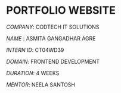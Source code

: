 # PORTFOLIO WEBSITE

*COMPANY*: CODTECH IT SOLUTIONS

*NAME* : ASMITA GANGADHAR AGRE

*INTERN ID*: CT04WD39

*DOMAIN*: FRONTEND DEVELOPMENT

*DURATION*: 4 WEEKS

*MENTOR*: NEELA SANTOSH
